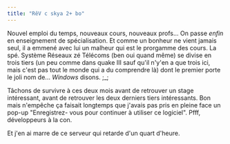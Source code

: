 ```yaml
---
title: "RêV c skya 2+ bo"
---
```


Nouvel emploi du temps, nouveaux cours, nouveaux profs... On passe _enfin_ en
enseignement de spécialisation. Et comme un bonheur ne vient jamais seul, il a
emmené avec lui un malheur qui est le prorgamme des cours. La spé. Système
Réseaux zé Télécoms (ben oui quand même) se divise en trois tiers (un peu
comme dans quake III sauf qu'il n'y'en a que trois ici, mais c'est pas tout le
monde qui a du comprendre là) dont le premier porte le joli nom de...
_Windows_ disons. ;_;

Tâchons de survivre à ces deux mois avant de retrouver un stage intéressant,
avant de retrouver les deux derniers tiers intéressants. Bon mais n'empêche ça
faisait longtemps que j'avais pas pris en pleine face un pop-up "Enregistrez-
vous pour continuer à utiliser ce logiciel". Pfff, développeurs à la con.

Et j'en ai marre de ce serveur qui retarde d'un quart d'heure.

